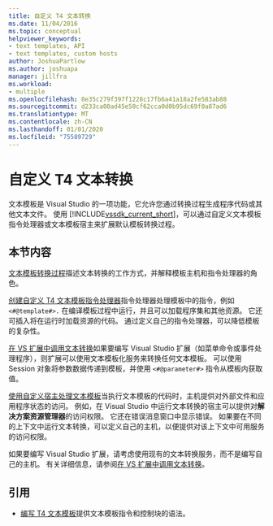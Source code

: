 ```yaml
---
title: 自定义 T4 文本转换
ms.date: 11/04/2016
ms.topic: conceptual
helpviewer_keywords:
- text templates, API
- text templates, custom hosts
author: JoshuaPartlow
ms.author: joshuapa
manager: jillfra
ms.workload:
- multiple
ms.openlocfilehash: 8e35c279f397f1228c17fb6a41a18a2fe583ab88
ms.sourcegitcommit: d233ca00ad45e50cf62cca0d0b95dc69f0a87ad6
ms.translationtype: MT
ms.contentlocale: zh-CN
ms.lasthandoff: 01/01/2020
ms.locfileid: "75589729"
---
```

# <a name="customize-t4-text-transformation"></a>自定义 T4 文本转换

文本模板是 Visual Studio 的一项功能，它允许您通过转换过程生成程序代码或其他文本文件。 使用 [!INCLUDE[vssdk_current_short](../modeling/includes/vssdk_current_short_md.md)]，可以通过自定义文本模板指令处理器或文本模板宿主来扩展默认模板转换过程。

## <a name="in-this-section"></a>本节内容

 [文本模板转换过程](../modeling/the-text-template-transformation-process.md)描述文本转换的工作方式，并解释模板主机和指令处理器的角色。

 [创建自定义 T4 文本模板指令处理器](../modeling/creating-custom-t4-text-template-directive-processors.md)指令处理器处理模板中的指令，例如 `<#@template#>.` 在编译模板过程中运行，并且可以加载程序集和其他资源。 它还可插入将在运行时加载资源的代码。 通过定义自己的指令处理器，可以降低模板的复杂性。

 [在 VS 扩展中调用文本转换](../modeling/invoking-text-transformation-in-a-vs-extension.md)如果要编写 Visual Studio 扩展（如菜单命令或事件处理程序），则扩展可以使用文本模板化服务来转换任何文本模板。 可以使用 Session 对象将参数数据传递到模板，并使用 `<#@parameter#>` 指令从模板内获取值。

 [使用自定义宿主处理文本模板](../modeling/processing-text-templates-by-using-a-custom-host.md)当执行文本模板的代码时，主机提供对外部文件和应用程序状态的访问。 例如，在 Visual Studio 中运行文本转换的宿主可以提供对**解决方案资源管理器**的访问权限。 它还在错误消息窗口中显示错误。 如果要在不同的上下文中运行文本转换，可以定义自己的主机，以便提供对该上下文中可用服务的访问权限。

 如果要编写 Visual Studio 扩展，请考虑使用现有的文本转换服务，而不是编写自己的主机。 有关详细信息，请参阅[在 VS 扩展中调用文本转换](../modeling/invoking-text-transformation-in-a-vs-extension.md)。

## <a name="reference"></a>引用

- [编写 T4 文本模板](../modeling/writing-a-t4-text-template.md)提供文本模板指令和控制块的语法。
